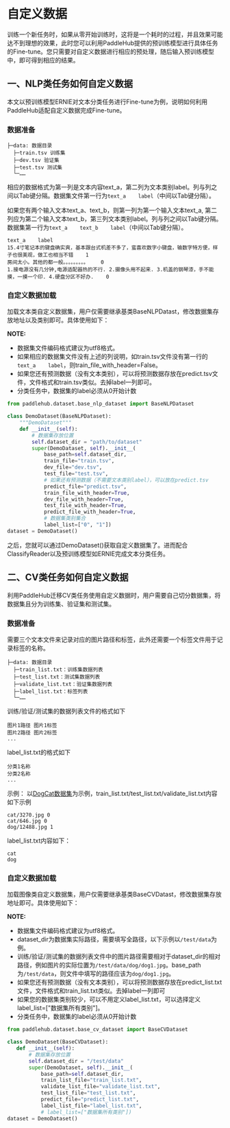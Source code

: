 # 自定义数据

训练一个新任务时，如果从零开始训练时，这将是一个耗时的过程，并且效果可能达不到理想的效果，此时您可以利用PaddleHub提供的预训练模型进行具体任务的Fine-tune。您只需要对自定义数据进行相应的预处理，随后输入预训练模型中，即可得到相应的结果。


## 一、NLP类任务如何自定义数据

本文以预训练模型ERNIE对文本分类任务进行Fine-tune为例，说明如何利用PaddleHub适配自定义数据完成Fine-tune。

### 数据准备

```
├─data: 数据目录
  ├─train.tsv 训练集
  ├─dev.tsv 验证集
  ├─test.tsv 测试集
  └─……
```


相应的数据格式为第一列是文本内容text_a，第二列为文本类别label。列与列之间以Tab键分隔。数据集文件第一行为`text_a    label`（中间以Tab键分隔）。

如果您有两个输入文本text_a、text_b，则第一列为第一个输入文本text_a, 第二列应为第二个输入文本text_b，第三列文本类别label。列与列之间以Tab键分隔。数据集第一行为`text_a    text_b    label`（中间以Tab键分隔）。


```text
text_a    label
15.4寸笔记本的键盘确实爽，基本跟台式机差不多了，蛮喜欢数字小键盘，输数字特方便，样子也很美观，做工也相当不错    1
房间太小。其他的都一般。。。。。。。。。    0
1.接电源没有几分钟,电源适配器热的不行. 2.摄像头用不起来. 3.机盖的钢琴漆，手不能摸，一摸一个印. 4.硬盘分区不好办.    0
```

### 自定义数据加载
加载文本类自定义数据集，用户仅需要继承基类BaseNLPDatast，修改数据集存放地址以及类别即可。具体使用如下：

**NOTE:**
* 数据集文件编码格式建议为utf8格式。
* 如果相应的数据集文件没有上述的列说明，如train.tsv文件没有第一行的`text_a    label`，则train_file_with_header=False。
* 如果您还有预测数据（没有文本类别），可以将预测数据存放在predict.tsv文件，文件格式和train.tsv类似。去掉label一列即可。
* 分类任务中，数据集的label必须从0开始计数


```python
from paddlehub.dataset.base_nlp_dataset import BaseNLPDataset

class DemoDataset(BaseNLPDataset):
    """DemoDataset"""
    def __init__(self):
        # 数据集存放位置
        self.dataset_dir = "path/to/dataset"
        super(DemoDataset, self).__init__(
            base_path=self.dataset_dir,
            train_file="train.tsv",
            dev_file="dev.tsv",
            test_file="test.tsv",
            # 如果还有预测数据（不需要文本类别label），可以放在predict.tsv
            predict_file="predict.tsv",
            train_file_with_header=True,
            dev_file_with_header=True,
            test_file_with_header=True,
            predict_file_with_header=True,
            # 数据集类别集合
            label_list=["0", "1"])
dataset = DemoDataset()
```

之后，您就可以通过DemoDataset()获取自定义数据集了。进而配合ClassifyReader以及预训练模型如ERNIE完成文本分类任务。

## 二、CV类任务如何自定义数据

利用PaddleHub迁移CV类任务使用自定义数据时，用户需要自己切分数据集，将数据集且分为训练集、验证集和测试集。

### 数据准备

需要三个文本文件来记录对应的图片路径和标签，此外还需要一个标签文件用于记录标签的名称。
```
├─data: 数据目录
  ├─train_list.txt：训练集数据列表
  ├─test_list.txt：测试集数据列表
  ├─validate_list.txt：验证集数据列表
  ├─label_list.txt：标签列表
  └─……
```
训练/验证/测试集的数据列表文件的格式如下
```
图片1路径 图片1标签
图片2路径 图片2标签
...
```
label_list.txt的格式如下
```
分类1名称
分类2名称
...
```

示例：
以[DogCat数据集](../reference/dataset.md)为示例，train_list.txt/test_list.txt/validate_list.txt内容如下示例
```
cat/3270.jpg 0
cat/646.jpg 0
dog/12488.jpg 1
```

label_list.txt内容如下：
```
cat
dog
```


### 自定义数据加载

加载图像类自定义数据集，用户仅需要继承基类BaseCVDatast，修改数据集存放地址即可。具体使用如下：

**NOTE:**
* 数据集文件编码格式建议为utf8格式。
* dataset_dir为数据集实际路径，需要填写全路径，以下示例以`/test/data`为例。
* 训练/验证/测试集的数据列表文件中的图片路径需要相对于dataset_dir的相对路径，例如图片的实际位置为`/test/data/dog/dog1.jpg`。base_path为`/test/data`，则文件中填写的路径应该为`dog/dog1.jpg`。
* 如果您还有预测数据（没有文本类别），可以将预测数据存放在predict_list.txt文件，文件格式和train_list.txt类似。去掉label一列即可
* 如果您的数据集类别较少，可以不用定义label_list.txt，可以选择定义label_list=["数据集所有类别"]。
* 分类任务中，数据集的label必须从0开始计数

 ```python
from paddlehub.dataset.base_cv_dataset import BaseCVDataset

class DemoDataset(BaseCVDataset):
    def __init__(self):
        # 数据集存放位置
        self.dataset_dir = "/test/data"
        super(DemoDataset, self).__init__(
            base_path=self.dataset_dir,
            train_list_file="train_list.txt",
            validate_list_file="validate_list.txt",
            test_list_file="test_list.txt",
            predict_file="predict_list.txt",
            label_list_file="label_list.txt",
            # label_list=["数据集所有类别"])
dataset = DemoDataset()
```
